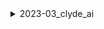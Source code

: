 <details>
<summary>2023-03_clyde_ai</summary>

## Filter: Server has feature CLYDE_EXPERIMENT_ENABLED or INTERNAL_EMPLOYEE_ONLY
```css
Treatment 1: 0 - 10000
```
## Filter: Server has feature COMMUNITY
```css
None: 0 - 10000
```
## Filter: Guild member count range
```css
Treatment 1: 0 - 100
```
```css
Treatment 3: 200 - 1200
```
```css
None: 2200 - 10000
```
## Filter: Guild member count range
```css
Treatment 3: 0 - 1000
```
```css
None: 2000 - 10000
```

</details>
